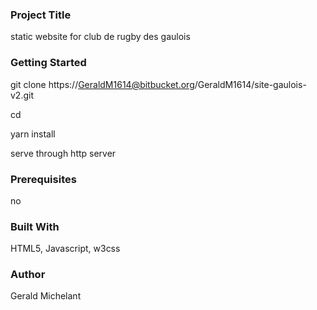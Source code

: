 ### Project Title
  static website for club de rugby des gaulois

### Getting Started
  git clone https://GeraldM1614@bitbucket.org/GeraldM1614/site-gaulois-v2.git
  
  cd <repository>

  yarn install

  serve through http server

### Prerequisites
no

### Built With
  HTML5, Javascript, w3css

### Author
Gerald Michelant